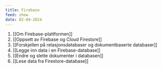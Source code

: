```yaml
---
title: Firebase
feed: show
date: 02-04-2024
---
```

1. [[Om Firebase-plattformen]]
2. [[Oppsett av Firebase og Cloud Firestore]]
3. [[Forskjellen på relasjonsdatabaser og dokumentbaserte databaser]]
4. [[Legge inn data i en Firebase-database]]
5. [[Endre og slette dokumenter i databasen]]
6. [[Lese data fra Firestore-database]]